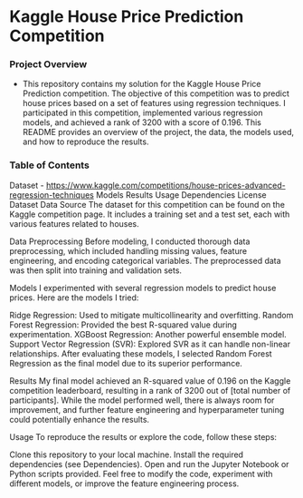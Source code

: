 #  Kaggle House Price Prediction Competition

### Project Overview
 - This repository contains my solution for the Kaggle House Price Prediction competition. The objective of this competition was to predict house prices based on a set of      features using regression techniques. I participated in this competition, implemented various regression models, and achieved a rank of 3200 with a score of 0.196. This     README provides an overview of the project, the data, the models used, and how to reproduce the results.

### Table of Contents
Dataset - https://www.kaggle.com/competitions/house-prices-advanced-regression-techniques
Models
Results
Usage
Dependencies
License
Dataset
Data Source
The dataset for this competition can be found on the Kaggle competition page. It includes a training set and a test set, each with various features related to houses.

Data Preprocessing
Before modeling, I conducted thorough data preprocessing, which included handling missing values, feature engineering, and encoding categorical variables. The preprocessed data was then split into training and validation sets.

Models
I experimented with several regression models to predict house prices. Here are the models I tried:

Ridge Regression: Used to mitigate multicollinearity and overfitting.
Random Forest Regression: Provided the best R-squared value during experimentation.
XGBoost Regression: Another powerful ensemble model.
Support Vector Regression (SVR): Explored SVR as it can handle non-linear relationships.
After evaluating these models, I selected Random Forest Regression as the final model due to its superior performance.

Results
My final model achieved an R-squared value of 0.196 on the Kaggle competition leaderboard, resulting in a rank of 3200 out of [total number of participants]. While the model performed well, there is always room for improvement, and further feature engineering and hyperparameter tuning could potentially enhance the results.

Usage
To reproduce the results or explore the code, follow these steps:

Clone this repository to your local machine.
Install the required dependencies (see Dependencies).
Open and run the Jupyter Notebook or Python scripts provided.
Feel free to modify the code, experiment with different models, or improve the feature engineering process.
